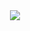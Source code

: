 <div style="text-align:center"><img src ="https://lh3.googleusercontent.com/nKF1x8V0YvP0Bn7llV3jxOSHaVUmtTeWmDl7f02mO7Ny4IqIMUb1mkIrwM_hhDBr5JBnaA=w1285-h539" /></div>
